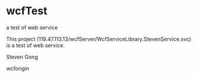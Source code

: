 wcfTest
=======

a test of web service


This project (119.47.113.13/wcfServer/WcfServiceLibrary.StevenService.svc) is a test of web service.



Steven Gong




wcforigin 
